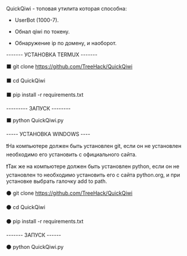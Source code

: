 QuickQiwi - топовая утилита которая способна:

- UserBot (1000-7).

- Обнал qiwi по токену.

- Обнаружение ip по домену, и наоборот.

------- УСТАНОВКА TERMUX -------

⬛ git clone https://github.com/TreeHack/QuickQiwi

⬛ cd QuickQiwi

⬛ pip install -r requirements.txt

--------- ЗАПУСК --------

⬛ python QuickQiwi.py

----- УСТАНОВКА WINDOWS ----

❗На компьютере должен быть установлен git, если он не установлен необходимо его установить с официального сайта.

❗Так же на компьютере должен быть установлен python, если он не установлен то необходимо установить его с сайта python.org, и при установке выбрать галочку add to path. 

⚫ git clone https://github.com/TreeHack/QuickQiwi

⚫ cd QuickQiwi

⚫ pip install -r requirements.txt

------- ЗАПУСК ------

⚫ python QuickQiwi.py
